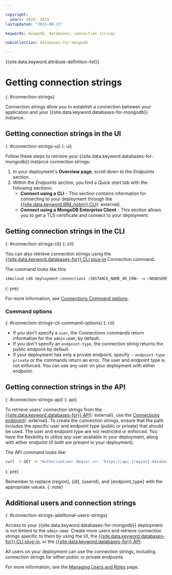 ```yaml
---

copyright:
  years: 2018, 2023
lastupdated: "2023-06-15"

keywords: mongodb, databases, connection strings

subcollection: databases-for-mongodb

---
```


{{site.data.keyword.attribute-definition-list}}


# Getting connection strings
{: #connection-strings}

Connection strings allow you to establish a connection between your application and your {{site.data.keyword.databases-for-mongodb}} instance.

## Getting connection strings in the UI
{: #connection-strings-ui}
{: ui}

Follow these steps to retrieve your {{site.data.keyword.databases-for-mongodb}} instance connection strings:

1. In your deployment's **Overview page**, scroll down to the *Endpoints* section. 
1. Within the *Endpoints* section, you find a *Quick start tab* with the following sections: 
   - **Connect using a CLI** - This section contains information for connecting to your deployment through the [{{site.data.keyword.IBM_notm}} CLI](https://www.ibm.com/cloud/cli){: external}.
   - **Connect using a MongoDB Enterprise Client** - This section allows you to get a TLS certificate and connect to your deployment.

## Getting connection strings in the CLI
{: #connection-strings-cli}
{: cli}

You can also retrieve connection strings using the [{{site.data.keyword.databases-for}} CLI plug-in](/docs/databases-cli-plugin?topic=databases-cli-plugin-cdb-reference#deployment-connections) Connection command.

The command looks like this: 

```sh
ibmcloud cdb deployment-connections <INSTANCE_NAME_OR_CRN> -u <NEWUSERNAME> [--endpoint-type <ENDPOINT_TYPE>]
```
{: pre}

For more information, see [Connections Command options](/docs/databases-cli-plugin?topic=databases-cli-plugin-cdb-reference#connections-command-options).

### Command options
{: #connection-strings-cli-command-options}
{: cli}

- If you don't specify a `user`, the Connections commands return information for the `admin` user, by default. 
- If you don't specify an `endpoint-type`, the connection string returns the public endpoint by default. 
- If your deployment has only a private endpoint, specify `--endpoint-type private` or the commands return an error. The user and endpoint type is not enforced. You can use any user on your deployment with either endpoint.

## Getting connection strings in the API
{: #connection-strings-api}
{: api}

To retrieve users' connection strings from the [{{site.data.keyword.databases-for}} API](https://cloud.ibm.com/apidocs/cloud-databases-api/cloud-databases-api-v5#introduction){: external}, use the [Connections endpoint](https://cloud.ibm.com/apidocs/cloud-databases-api/cloud-databases-api-v5#getconnection){: external}. To create the connection strings, ensure that the path includes the specific user and endpoint type (public or private) that should be used. The user and endpoint type are not restricted or enforced. You have the flexibility to utilize any user available in your deployment, along with either endpoint (if both are present in your deployment).

The API command looks like: 

```sh
curl -X GET -H "Authorization: Bearer <>" 'https://api.{region}.databases.cloud.ibm.com/v5/ibm/deployments/{id}/users/{userid}/connections/{endpoint_type}'
```
{: pre}

Remember to replace {region}, {id}, {userid}, and {endpoint_type} with the appropriate values.
{: note}

## Additional users and connection strings
{: #connection-strings-additional-users-strings}

Access to your {{site.data.keyword.databases-for-mongodb}} deployment is not limited to the `admin` user. Create more users and retrieve connection strings specific to them by using the UI, the [{{site.data.keyword.databases-for}} CLI plug-in](/docs/databases-cli-plugin?topic=databases-cli-plugin-cdb-reference), or the [{{site.data.keyword.databases-for}} API](https://cloud.ibm.com/apidocs/cloud-databases-api/cloud-databases-api-v5#introduction).

All users on your deployment can use the connection strings, including connection strings for either public or private endpoints.

For more information, see the [Managing Users and Roles](/docs/databases-for-mongodb?topic=databases-for-mongodb-user-management) page.
